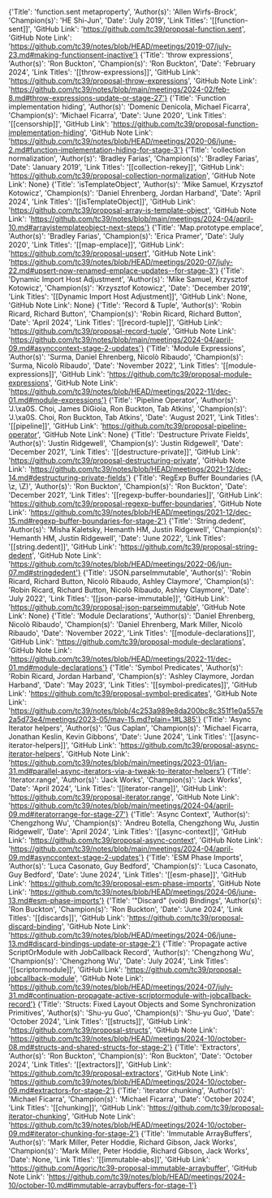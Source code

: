 {'Title': 'function.sent metaproperty', 'Author(s)': 'Allen Wirfs-Brock', 'Champion(s)': 'HE Shi-Jun', 'Date': 'July 2019', 'Link Titles': '[[function-sent]]', 'GitHub Link': 'https://github.com/tc39/proposal-function.sent', 'GitHub Note Link': 'https://github.com/tc39/notes/blob/HEAD/meetings/2019-07/july-23.md#making-functionsent-inactive'}
{'Title': 'throw expressions', 'Author(s)': 'Ron Buckton', 'Champion(s)': 'Ron Buckton', 'Date': 'February 2024', 'Link Titles': '[[throw-expressions]]', 'GitHub Link': 'https://github.com/tc39/proposal-throw-expressions', 'GitHub Note Link': 'https://github.com/tc39/notes/blob/main/meetings/2024-02/feb-8.md#throw-expressions-update-or-stage-27'}
{'Title': 'Function implementation hiding', 'Author(s)': 'Domenic Denicola, Michael Ficarra', 'Champion(s)': 'Michael Ficarra', 'Date': 'June 2020', 'Link Titles': '[[censorship]]', 'GitHub Link': 'https://github.com/tc39/proposal-function-implementation-hiding', 'GitHub Note Link': 'https://github.com/tc39/notes/blob/HEAD/meetings/2020-06/june-2.md#function-implementation-hiding-for-stage-3'}
{'Title': 'collection normalization', 'Author(s)': 'Bradley Farias', 'Champion(s)': 'Bradley Farias', 'Date': 'January 2019', 'Link Titles': '[[collection-rekey]]', 'GitHub Link': 'https://github.com/tc39/proposal-collection-normalization', 'GitHub Note Link': None}
{'Title': 'isTemplateObject', 'Author(s)': 'Mike Samuel, Krzysztof Kotowicz', 'Champion(s)': 'Daniel Ehrenberg, Jordan Harband', 'Date': 'April 2024', 'Link Titles': '[[isTemplateObject]]', 'GitHub Link': 'https://github.com/tc39/proposal-array-is-template-object', 'GitHub Note Link': 'https://github.com/tc39/notes/blob/main/meetings/2024-04/april-10.md#arrayistemplateobject-next-steps'}
{'Title': 'Map.prototype.emplace', 'Author(s)': 'Bradley Farias', 'Champion(s)': 'Erica Pramer', 'Date': 'July 2020', 'Link Titles': '[[map-emplace]]', 'GitHub Link': 'https://github.com/tc39/proposal-upsert', 'GitHub Note Link': 'https://github.com/tc39/notes/blob/HEAD/meetings/2020-07/july-22.md#upsert-now-renamed-emplace-updates--for-stage-3'}
{'Title': 'Dynamic Import Host Adjustment', 'Author(s)': 'Mike Samuel, Krzysztof Kotowicz', 'Champion(s)': 'Krzysztof Kotowicz', 'Date': 'December 2019', 'Link Titles': '[[Dynamic Import Host Adjustment]]', 'GitHub Link': None, 'GitHub Note Link': None}
{'Title': 'Record & Tuple', 'Author(s)': 'Robin Ricard, Richard Button', 'Champion(s)': 'Robin Ricard, Richard Button', 'Date': 'April 2024', 'Link Titles': '[[record-tuple]]', 'GitHub Link': 'https://github.com/tc39/proposal-record-tuple', 'GitHub Note Link': 'https://github.com/tc39/notes/blob/main/meetings/2024-04/april-09.md#asynccontext-stage-2-updates'}
{'Title': 'Module Expressions', 'Author(s)': 'Surma, Daniel Ehrenberg, Nicolò Ribaudo', 'Champion(s)': 'Surma, Nicolò Ribaudo', 'Date': 'November 2022', 'Link Titles': '[[module-expressions]]', 'GitHub Link': 'https://github.com/tc39/proposal-module-expressions', 'GitHub Note Link': 'https://github.com/tc39/notes/blob/HEAD/meetings/2022-11/dec-01.md#module-expressions'}
{'Title': 'Pipeline Operator', 'Author(s)': 'J.\xa0S. Choi, James DiGioia, Ron Buckton, Tab Atkins', 'Champion(s)': 'J.\xa0S. Choi, Ron Buckton, Tab Atkins', 'Date': 'August 2021', 'Link Titles': '[[pipeline]]', 'GitHub Link': 'https://github.com/tc39/proposal-pipeline-operator', 'GitHub Note Link': None}
{'Title': 'Destructure Private Fields', 'Author(s)': 'Justin Ridgewell', 'Champion(s)': 'Justin Ridgewell', 'Date': 'December 2021', 'Link Titles': '[[destructure-private]]', 'GitHub Link': 'https://github.com/tc39/proposal-destructuring-private', 'GitHub Note Link': 'https://github.com/tc39/notes/blob/HEAD/meetings/2021-12/dec-14.md#destructuring-private-fields'}
{'Title': 'RegExp Buffer Boundaries (\\A, \\z, \\Z)', 'Author(s)': 'Ron Buckton', 'Champion(s)': 'Ron Buckton', 'Date': 'December 2021', 'Link Titles': '[[regexp-buffer-boundaries]]', 'GitHub Link': 'https://github.com/tc39/proposal-regexp-buffer-boundaries', 'GitHub Note Link': 'https://github.com/tc39/notes/blob/HEAD/meetings/2021-12/dec-15.md#regexp-buffer-boundaries-for-stage-2'}
{'Title': 'String.dedent', 'Author(s)': 'Misha Kaletsky, Hemanth HM, Justin Ridgewell', 'Champion(s)': 'Hemanth HM, Justin Ridgewell', 'Date': 'June 2022', 'Link Titles': '[[string.dedent]]', 'GitHub Link': 'https://github.com/tc39/proposal-string-dedent', 'GitHub Note Link': 'https://github.com/tc39/notes/blob/HEAD/meetings/2022-06/jun-07.md#stringdedent'}
{'Title': 'JSON.parseImmutable', 'Author(s)': 'Robin Ricard, Richard Button, Nicolò Ribaudo, Ashley Claymore', 'Champion(s)': 'Robin Ricard, Richard Button, Nicolò Ribaudo, Ashley Claymore', 'Date': 'July 2022', 'Link Titles': '[[json-parse-immutable]]', 'GitHub Link': 'https://github.com/tc39/proposal-json-parseimmutable', 'GitHub Note Link': None}
{'Title': 'Module Declarations', 'Author(s)': 'Daniel Ehrenberg, Nicolò Ribaudo', 'Champion(s)': 'Daniel Ehrenberg, Mark Miller, Nicolò Ribaudo', 'Date': 'November 2022', 'Link Titles': '[[module-declarations]]', 'GitHub Link': 'https://github.com/tc39/proposal-module-declarations', 'GitHub Note Link': 'https://github.com/tc39/notes/blob/HEAD/meetings/2022-11/dec-01.md#module-declarations'}
{'Title': 'Symbol Predicates', 'Author(s)': 'Robin Ricard, Jordan Harband', 'Champion(s)': 'Ashley Claymore, Jordan Harband', 'Date': 'May 2023', 'Link Titles': '[[symbol-predicates]]', 'GitHub Link': 'https://github.com/tc39/proposal-symbol-predicates', 'GitHub Note Link': 'https://github.com/tc39/notes/blob/4c253a989e8da200bc8c351f1e0a557e2a5d73e4/meetings/2023-05/may-15.md?plain=1#L385'}
{'Title': 'Async Iterator helpers', 'Author(s)': 'Gus Caplan', 'Champion(s)': 'Michael Ficarra, Jonathan Keslin, Kevin Gibbons', 'Date': 'June 2024', 'Link Titles': '[[async-iterator-helpers]]', 'GitHub Link': 'https://github.com/tc39/proposal-async-iterator-helpers', 'GitHub Note Link': 'https://github.com/tc39/notes/blob/main/meetings/2023-01/jan-31.md#parallel-async-iterators-via-a-tweak-to-iterator-helpers'}
{'Title': 'Iterator.range', 'Author(s)': 'Jack Works', 'Champion(s)': 'Jack Works', 'Date': 'April 2024', 'Link Titles': '[[iterator-range]]', 'GitHub Link': 'https://github.com/tc39/proposal-iterator.range', 'GitHub Note Link': 'https://github.com/tc39/notes/blob/main/meetings/2024-04/april-09.md#iteratorrange-for-stage-27'}
{'Title': 'Async Context', 'Author(s)': 'Chengzhong Wu', 'Champion(s)': 'Andreu Botella, Chengzhong Wu, Justin Ridgewell', 'Date': 'April 2024', 'Link Titles': '[[async-context]]', 'GitHub Link': 'https://github.com/tc39/proposal-async-context', 'GitHub Note Link': 'https://github.com/tc39/notes/blob/main/meetings/2024-04/april-09.md#asynccontext-stage-2-updates'}
{'Title': 'ESM Phase Imports', 'Author(s)': 'Luca Casonato, Guy Bedford', 'Champion(s)': 'Luca Casonato, Guy Bedford', 'Date': 'June 2024', 'Link Titles': '[[esm-phase]]', 'GitHub Link': 'https://github.com/tc39/proposal-esm-phase-imports', 'GitHub Note Link': 'https://github.com/tc39/notes/blob/HEAD/meetings/2024-06/june-13.md#esm-phase-imports'}
{'Title': '"Discard" (void) Bindings', 'Author(s)': 'Ron Buckton', 'Champion(s)': 'Ron Buckton', 'Date': 'June 2024', 'Link Titles': '[[discards]]', 'GitHub Link': 'https://github.com/tc39/proposal-discard-binding', 'GitHub Note Link': 'https://github.com/tc39/notes/blob/HEAD/meetings/2024-06/june-13.md#discard-bindings-update-or-stage-2'}
{'Title': 'Propagate active ScriptOrModule with JobCallback Record', 'Author(s)': 'Chengzhong Wu', 'Champion(s)': 'Chengzhong Wu', 'Date': 'July 2024', 'Link Titles': '[[scriptormodule]]', 'GitHub Link': 'https://github.com/tc39/proposal-jobcallback-module', 'GitHub Note Link': 'https://github.com/tc39/notes/blob/HEAD/meetings/2024-07/july-31.md#continuation-propagate-active-scriptormodule-with-jobcallback-record'}
{'Title': 'Structs: Fixed Layout Objects and Some Synchronization Primitives', 'Author(s)': 'Shu-yu Guo', 'Champion(s)': 'Shu-yu Guo', 'Date': 'October 2024', 'Link Titles': '[[structs]]', 'GitHub Link': 'https://github.com/tc39/proposal-structs', 'GitHub Note Link': 'https://github.com/tc39/notes/blob/HEAD/meetings/2024-10/october-08.md#structs-and-shared-structs-for-stage-2'}
{'Title': 'Extractors', 'Author(s)': 'Ron Buckton', 'Champion(s)': 'Ron Buckton', 'Date': 'October 2024', 'Link Titles': '[[extractors]]', 'GitHub Link': 'https://github.com/tc39/proposal-extractors', 'GitHub Note Link': 'https://github.com/tc39/notes/blob/HEAD/meetings/2024-10/october-09.md#extractors-for-stage-2'}
{'Title': 'iterator chunking', 'Author(s)': 'Michael Ficarra', 'Champion(s)': 'Michael Ficarra', 'Date': 'October 2024', 'Link Titles': '[[chunking]]', 'GitHub Link': 'https://github.com/tc39/proposal-iterator-chunking', 'GitHub Note Link': 'https://github.com/tc39/notes/blob/HEAD/meetings/2024-10/october-09.md#iterator-chunking-for-stage-2'}
{'Title': 'Immutable ArrayBuffers', 'Author(s)': 'Mark Miller, Peter Hoddie, Richard Gibson, Jack Works', 'Champion(s)': 'Mark Miller, Peter Hoddie, Richard Gibson, Jack Works', 'Date': None, 'Link Titles': '[[immutable-abs]]', 'GitHub Link': 'https://github.com/Agoric/tc39-proposal-immutable-arraybuffer', 'GitHub Note Link': 'https://github.com/tc39/notes/blob/HEAD/meetings/2024-10/october-10.md#immutable-arraybuffers-for-stage-1'}
